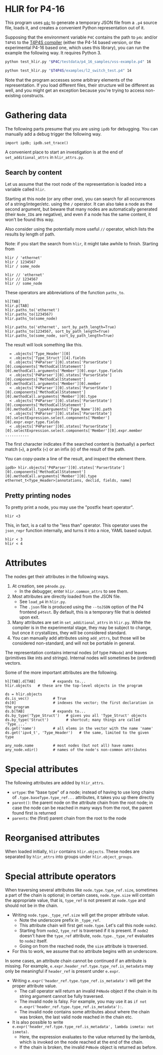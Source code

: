 
# HLIR for P4-16

This program uses [`p4c`](https://github.com/p4lang/p4c) to generate a temporary JSON file
from a `.p4` source file, loads it,
and creates a convenient Python representation out of it.

Supposing that the environment variable `P4C` contains the path to `p4c`
and/or `T4P4S` to the [T4P4S compiler](https://github.com/P4ELTE/t4p4s)
(either the P4-14 based version, or the experimental P4-16 based one,
which uses this library),
you can run the example the following way.
It requires Python 3.

~~~.bash
python test_hlir.py "$P4C/testdata/p4_16_samples/vss-example.p4" 16

python test_hlir.py "$T4P4S/examples/l2_switch_test.p4" 14
~~~

Note that the program accesses some arbitrary elements of the representation.
If you load different files, their structure will be different as well,
and you might get an exception because you're trying to access non-existing constructs.


# Gathering data

The following parts presume that you are using `ipdb` for debugging.
You can manually add a debug trigger the following way.

~~~
import ipdb; ipdb.set_trace()
~~~

A convenient place to start an investigation is at the end of `set_additional_attrs` in `hlir_attrs.py`.

## Search by content

Let us assume that the root node of the representation is loaded into a variable called `hlir`.

Starting at this node (or any other one), you can search for all occurrences of a string/integer/etc. using the `/` operator. It can also take a node as the second argument, but beware that many nodes are automatically generated (their `Node_ID`s are negative), and even if a node has the same content, it won't be found this way.

Also consider using the potentially more useful `//` operator, which lists the results by length of path.

Note: if you start the search from `hlir`, it might take awhile to finish. Starting from 

~~~
hlir / 'ethernet'
hlir / 1234567
hlir / some_node

hlir // 'ethernet'
hlir // 1234567
hlir // some_node
~~~

These operators are abbreviations of the function `paths_to`.

~~~
hl[TAB]
hlir.p[TAB]
hlir.paths_to('ethernet')
hlir.paths_to(1234567)
hlir.paths_to(some_node)

hlir.paths_to('ethernet', sort_by_path_length=True)
hlir.paths_to(1234567, sort_by_path_length=True)
hlir.paths_to(some_node, sort_by_path_length=True)
~~~

The result will look something like this.

~~~
  = .objects['Type_Header'][0]
  < .objects['Type_Struct'][4].fields
  ∈ .objects['P4Parser'][0].states['ParserState'][0].components['MethodCallStatement'][0].methodCall.arguments['Member'][0].expr.type.fields
  < .objects['P4Parser'][0].states['ParserState'][0].components['MethodCallStatement'][0].methodCall.arguments['Member'][0].member
  < .objects['P4Parser'][0].states['ParserState'][0].components['MethodCallStatement'][0].methodCall.arguments['Member'][0].type
  < .objects['P4Parser'][0].states['ParserState'][0].components['MethodCallStatement'][0].methodCall.typeArguments['Type_Name'][0].path
  < .objects['P4Parser'][0].states['ParserState'][0].selectExpression.select.components['Member'][0].expr.expr.type.fields
  < .objects['P4Parser'][0].states['ParserState'][0].selectExpression.select.components['Member'][0].expr.member
...........
~~~

The first character indicates if the searched content is (textually) a perfect match (`=`), a prefix (`<`) or an infix (`∈`) of the result of the path.

You can copy-paste a line of the result, and inspect the element there.

~~~
ipdb> hlir.objects['P4Parser'][0].states['ParserState'][0].components['MethodCallStatement'][0].methodCall.arguments['Member'][0].type
ethernet_t<Type_Header>[annotations, declid, fields, name]
~~~


## Pretty printing nodes

To pretty print a node, you may use the "postfix heart operator".

~~~
hlir <3
~~~

This, in fact, is a call to the "less than" operator.
This operator uses the `json_repr` function internally, and turns it into a nice, YAML based output.

~~~
hlir < 3
hlir < 4
~~~


# Attributes

The nodes get their attributes in the following ways.

1. At creation, see `p4node.py`.
    - In the debugger, enter `hlir.common_attrs` to see them.
1. Most attributes are directly loaded from the JSON file.
    - See `load_p4` in `hlir.py`.
    - The `.json` file is produced using the `--toJSON` option of the P4 frontend `p4test`.
      By default, this is a temporary file that is deleted upon exit.
1. Many attributes are set in `set_additional_attrs` in `hlir.py`.
   While the compiler is in the experimental stage,
   they may be subject to change, but once it crystallizes,
   they will be considered standard.
1. You can manually add attributes using `add_attrs`, but those will be considered non-standard,
   and will not be portable in general.

The representation contains internal nodes (of type `P4Node`)
and leaves (primitives like ints and strings).
Internal nodes will sometimes be (ordered) vectors.

Some of the more important attributes are the following.

~~~
hl[TAB].d[TAB]        # expands to...
hlir.objects   # these are the top-level objects in the program

ds = hlir.objects
ds.is_vec()           # True
ds[0]                 # indexes the vector; the first declaration in the program
ds.b[TAB]             # expands to...
ds.by_type('Type_Struct')   # gives you all 'Type_Struct' objects
ds.by_type('Struct')        # shortcut; many things are called 'Type_...'
ds.get('name')        # all elems in the vector with the name 'name'
ds.get('ipv4_t', 'Type_Header')   # the same, limited to the given type

any_node.name         # most nodes (but not all) have names
any_node.xdir()       # names of the node's non-common attributes
~~~

# Special attributes

The following attributes are added by `hlir_attrs`.

- `urtype`: the "base type" of a node; instead of having to use long chains of `.type.baseType.type_ref...` attributes, it takes you up there directly
- `parent()`: the parent node on the attribute chain from the root node; in case the node can be reached in many ways from the root, the parent found first is returned
- `parents`: the (first) parent chain from the root to the node

# Reorganised attributes 

When loaded initially, `hlir` contains `hlir.objects`. These nodes are separated by `hlir_attrs` into groups under `hlir.object_groups`.

# Special attribute operators

When traversing several attributes like `node.type.type_ref.size`, sometimes a part of the chain is optional; in certain cases, `node.type.size` will contain the appropriate value, that is, `type_ref` is not present at `node.type` and should not be in the chain.

- Writing `node.type._type_ref.size` will get the proper attribute value.
    - Note the underscore prefix in `_type_ref`.
    - This attribute chain will first get `node.type`. Let's call this node `node2`.
    - Starting from `node2`, `type_ref` is traversed if it is present. If `node2` doesn't have the `type_ref` attribute, `node.type._type_ref` evaluates to `node2` itself.
    - Going on from the reached node, the `size` attribute is traversed.
- For this to work, we assume that no attribute begins with an underscore.

In some cases, an attribute chain cannot be continued if an attribute is missing. For example, `e.expr.header_ref.type.type_ref.is_metadata` may only be meaningful if `header_ref` is present under `e.expr`.

- Writing `e.expr('header_ref.type.type_ref.is_metadata')` will get the proper attribute value.
    - The call operator will return an invalid `P4Node` object if the chain in its string argument cannot be fully traversed.
    - The invalid node is falsy. For example, you may use it as `if not e.expr('header_ref.type.type_ref.is_metadata'):`.
    - The invalid node contains some attributes about where the chain was broken, the last valid node reached in the chain etc.
- It is also possible to write `e.expr('header_ref.type.type_ref.is_metadata', lambda ismeta: not ismeta)`.
    - Here, the expression evaluates to the value returned by the lambda, which is invoked on the node reached at the end of the chain.
    - If the chain is broken, the invalid `P4Node` object is returned as before.
